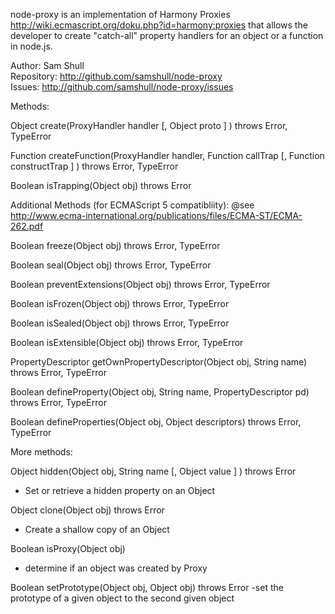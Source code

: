 node-proxy is an implementation of Harmony Proxies http://wiki.ecmascript.org/doku.php?id=harmony:proxies
that allows the developer to create "catch-all" property handlers for an object or a function in node.js.

Author: Sam Shull  
Repository: http://github.com/samshull/node-proxy  
Issues: http://github.com/samshull/node-proxy/issues  

Methods:

Object create(ProxyHandler handler [, Object proto ] ) throws Error, TypeError

Function createFunction(ProxyHandler handler, Function callTrap [, Function constructTrap ] ) throws Error, TypeError

Boolean isTrapping(Object obj) throws Error


Additional Methods (for ECMAScript 5 compatibliity): @see http://www.ecma-international.org/publications/files/ECMA-ST/ECMA-262.pdf

Boolean freeze(Object obj) throws Error, TypeError

Boolean seal(Object obj) throws Error, TypeError

Boolean preventExtensions(Object obj) throws Error, TypeError

Boolean isFrozen(Object obj) throws Error, TypeError

Boolean isSealed(Object obj) throws Error, TypeError

Boolean isExtensible(Object obj) throws Error, TypeError

PropertyDescriptor getOwnPropertyDescriptor(Object obj, String name) throws Error, TypeError

Boolean defineProperty(Object obj, String name, PropertyDescriptor pd) throws Error, TypeError

Boolean defineProperties(Object obj, Object descriptors) throws Error, TypeError


More methods:

Object hidden(Object obj, String name [, Object value ] ) throws Error
- Set or retrieve a hidden property on an Object

Object clone(Object obj) throws Error
- Create a shallow copy of an Object

Boolean isProxy(Object obj)
- determine if an object was created by Proxy

Boolean setPrototype(Object obj, Object obj) throws Error
-set the prototype of a given object to the second given object

